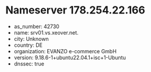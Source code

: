 # Nameserver 178.254.22.166

* as_number: 42730
* name: srv01.vs.xeover.net.
* city: Unknown
* country: DE
* organization: EVANZO e-commerce GmbH
* version: 9.18.6-1+ubuntu22.04.1+isc+1-Ubuntu
* dnssec: true
